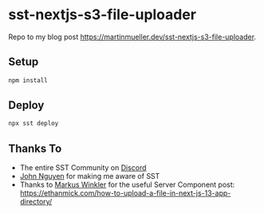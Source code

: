 # sst-nextjs-s3-file-uploader

Repo to my blog post https://martinmueller.dev/sst-nextjs-s3-file-uploader.

## Setup

```bash
npm install
```

## Deploy

```bash
npx sst deploy
```

## Thanks To

- The entire SST Community on [Discord](https://discord.gg/sst)
- [John Nguyen](https://www.linkedin.com/in/john-nguyen-256457111/) for making me aware of SST
- Thanks to [Markus Winkler](https://unsplash.com/@markuswinkler) for the useful Server Component post: https://ethanmick.com/how-to-upload-a-file-in-next-js-13-app-directory/
